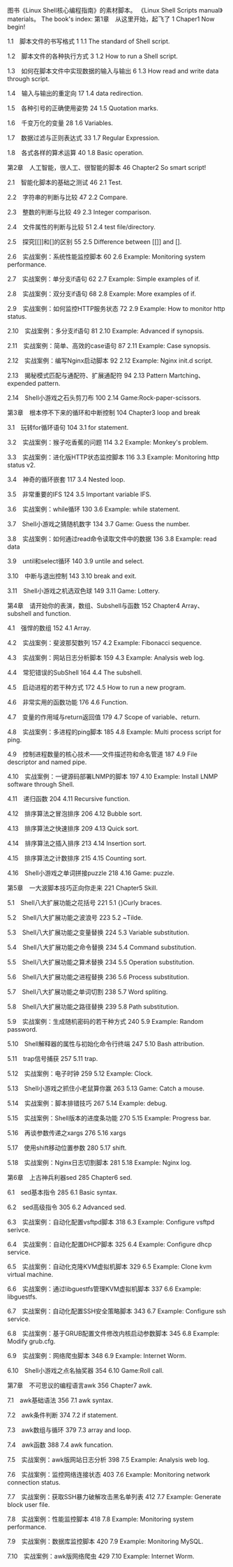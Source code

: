 图书《Linux Shell核心编程指南》的素材脚本。
《Linux Shell Scripts manual》 materials。
The book's index:
第1章　从这里开始，起飞了 1
Chaper1 Now begin!

1.1　脚本文件的书写格式 1
1.1 The standard of Shell script.

1.2　脚本文件的各种执行方式 3
1.2 How to run a Shell script.

1.3　如何在脚本文件中实现数据的输入与输出 6
1.3 How read and write data through script.

1.4　输入与输出的重定向 17
1.4 data redirection.

1.5　各种引号的正确使用姿势 24
1.5 Quotation marks.

1.6　千变万化的变量 28
1.6 Variables.

1.7　数据过滤与正则表达式 33
1.7 Regular Expression.

1.8　各式各样的算术运算 40
1.8 Basic operation.


第2章　人工智能，很人工、很智能的脚本 46
Chapter2 So smart script!

2.1　智能化脚本的基础之测试 46
2.1 Test.

2.2　字符串的判断与比较 47
2.2 Compare.

2.3　整数的判断与比较 49
2.3 Integer comparison.

2.4　文件属性的判断与比较 51
2.4 test file/directory.

2.5　探究[[]]和[]的区别 55
2.5 Difference between [[]] and [].

2.6　实战案例：系统性能监控脚本 60
2.6 Example: Monitoring system performance.

2.7　实战案例：单分支if语句 62
2.7 Example: Simple examples of if.

2.8　实战案例：双分支if语句 68
2.8 Example: More examples of if.

2.9　实战案例：如何监控HTTP服务状态 72
2.9 Example: How to monitor http status.

2.10　实战案例：多分支if语句 81
2.10 Example: Advanced if synopsis.

2.11　实战案例：简单、高效的case语句 87
2.11 Example: Case synopsis.

2.12　实战案例：编写Nginx启动脚本 92
2.12 Example: Nginx init.d script.

2.13　揭秘模式匹配与通配符、扩展通配符 94
2.13 Pattern Martching、expended pattern.

2.14　Shell小游戏之石头剪刀布 100
2.14 Game:Rock-paper-scissors.


第3章　根本停不下来的循环和中断控制 104
Chapter3 loop and break

3.1　玩转for循环语句 104
3.1 for statement.

3.2　实战案例：猴子吃香蕉的问题 114
3.2 Example: Monkey's problem.

3.3　实战案例：进化版HTTP状态监控脚本 116
3.3 Example: Monitoring http status v2.

3.4　神奇的循环嵌套 117
3.4 Nested loop.

3.5　非常重要的IFS 124
3.5 Important variable IFS.

3.6　实战案例：while循环 130
3.6 Example: while statement.

3.7　Shell小游戏之猜随机数字 134
3.7 Game: Guess the number.

3.8　实战案例：如何通过read命令读取文件中的数据 136
3.8 Example: read data

3.9　until和select循环 140
3.9 untile and select.

3.10　中断与退出控制 143
3.10 break and exit.

3.11　Shell小游戏之机选双色球 149
3.11 Game: Lottery.



第4章　请开始你的表演，数组、Subshell与函数 152
Chapter4 Array、subshell and function.

4.1　强悍的数组 152
4.1 Array.

4.2　实战案例：斐波那契数列 157
4.2 Example: Fibonacci sequence.

4.3　实战案例：网站日志分析脚本 159
4.3 Example: Analysis web log.

4.4　常犯错误的SubShell 164
4.4 The subshell.

4.5　启动进程的若干种方式 172
4.5 How to run a new program.

4.6　非常实用的函数功能 176
4.6 Function.

4.7　变量的作用域与return返回值 179
4.7 Scope of variable、return.

4.8　实战案例：多进程的ping脚本 185
4.8 Example: Multi process script for ping.

4.9　控制进程数量的核心技术——文件描述符和命名管道 187
4.9 File descriptor and named pipe.

4.10　实战案例：一键源码部署LNMP的脚本 197
4.10 Example: Install LNMP software through Shell.

4.11　递归函数 204
4.11 Recursive function.

4.12　排序算法之冒泡排序 206
4.12 Bubble sort.

4.13　排序算法之快速排序 209
4.13 Quick sort.

4.14　排序算法之插入排序 213
4.14 Insertion sort.

4.15　排序算法之计数排序 215
4.15 Counting sort.

4.16　Shell小游戏之单词拼接puzzle 218
4.16 Game: puzzle.


第5章　一大波脚本技巧正向你走来 221
Chapter5 Skill.

5.1　Shell八大扩展功能之花括号 221
5.1 {}Curly braces.

5.2　Shell八大扩展功能之波浪号 223
5.2 ~Tilde.

5.3　Shell八大扩展功能之变量替换 224
5.3 Variable substitution.

5.4　Shell八大扩展功能之命令替换 234
5.4 Command substitution.

5.5　Shell八大扩展功能之算术替换 234
5.5 Operation substitution.

5.6　Shell八大扩展功能之进程替换 236
5.6 Process substitution.

5.7　Shell八大扩展功能之单词切割 238
5.7 Word spliting.

5.8　Shell八大扩展功能之路径替换 239
5.8 Path substitution.

5.9　实战案例：生成随机密码的若干种方式 240
5.9 Example: Random password.

5.10　Shell解释器的属性与初始化命令行终端 247
5.10 Bash attribution.

5.11　trap信号捕获 257
5.11 trap.

5.12　实战案例：电子时钟 259
5.12 Example: Clock.

5.13　Shell小游戏之抓住小老鼠算你赢 263
5.13 Game: Catch a mouse.

5.14　实战案例：脚本排错技巧 267
5.14 Example: debug.

5.15　实战案例：Shell版本的进度条功能 270
5.15 Example: Progress bar.

5.16　再谈参数传递之xargs 276
5.16 xargs

5.17　使用shift移动位置参数 280
5.17 shift.

5.18　实战案例：Nginx日志切割脚本 281
5.18 Example: Nginx log.


第6章　上古神兵利器sed 285
Chapter6 sed.

6.1　sed基本指令 285
6.1 Basic syntax.

6.2　sed高级指令 305
6.2 Advanced sed.

6.3　实战案例：自动化配置vsftpd脚本 318
6.3 Example: Configure vsftpd serivce.

6.4　实战案例：自动化配置DHCP脚本 325
6.4 Example: Configure dhcp service.

6.5　实战案例：自动化克隆KVM虚拟机脚本 329
6.5 Example: Clone kvm virtual machine.

6.6　实战案例：通过libguestfs管理KVM虚拟机脚本 337
6.6 Example: libguestfs.

6.7　实战案例：自动化配置SSH安全策略脚本 343
6.7 Example: Configure ssh service.

6.8　实战案例：基于GRUB配置文件修改内核启动参数脚本 345
6.8 Example: Modify grub.cfg.

6.9　实战案例：网络爬虫脚本 348
6.9 Example: Internet Worm.

6.10　Shell小游戏之点名抽奖器 354
6.10 Game:Roll call.


第7章　不可思议的编程语言awk 356
Chapter7 awk.

7.1　awk基础语法 356
7.1 awk syntax.

7.2　awk条件判断 374
7.2 if statement.

7.3　awk数组与循环 379
7.3 array and loop.

7.4　awk函数 388
7.4 awk funcation.

7.5　实战案例：awk版网站日志分析 398
7.5 Example: Analysis web log.

7.6　实战案例：监控网络连接状态 403
7.6 Example: Monitoring network connection status.

7.7　实战案例：获取SSH暴力破解攻击黑名单列表 412
7.7 Example: Generate block user file.

7.8　实战案例：性能监控脚本 418
7.8 Example: Monitoring system performance.

7.9　实战案例：数据库监控脚本 420
7.9 Example: Monitoring MySQL.

7.10　实战案例：awk版网络爬虫 429
7.10  Example: Internet Worm.
